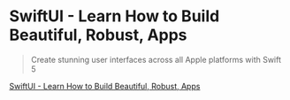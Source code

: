 # SwiftUI - Learn How to Build Beautiful, Robust, Apps

> Create stunning user interfaces across all Apple platforms with Swift 5

[SwiftUI - Learn How to Build Beautiful, Robust, Apps](https://www.udemy.com/course/swiftui-course/)
